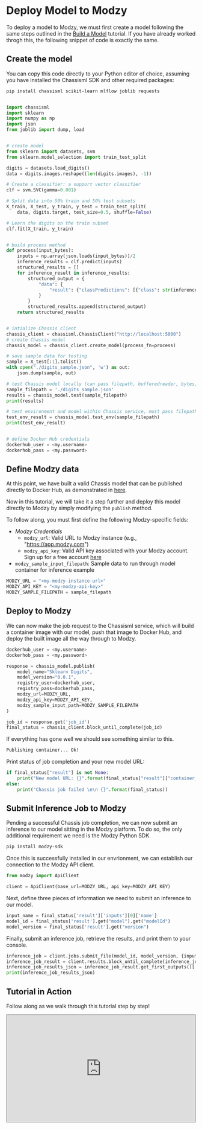 # Deploy Model to Modzy

<!-- TODO: add link to google colab notebook -->

To deploy a model to Modzy, we must first create a model following the same steps outlined in the [Build a Model](https://chassis.ml/tutorials/ds-connect/) tutorial. If you have already worked throgh this, the following snippet of code is exactly the same.
## Create the model

You can copy this code directly to your Python editor of choice, assuming you have installed the Chassisml SDK and other required packages: 
```bash
pip install chassisml scikit-learn mlflow joblib requests
```

```python

import chassisml
import sklearn
import numpy as np
import json
from joblib import dump, load


# create model
from sklearn import datasets, svm
from sklearn.model_selection import train_test_split

digits = datasets.load_digits()
data = digits.images.reshape((len(digits.images), -1))

# Create a classifier: a support vector classifier
clf = svm.SVC(gamma=0.001)

# Split data into 50% train and 50% test subsets
X_train, X_test, y_train, y_test = train_test_split(
    data, digits.target, test_size=0.5, shuffle=False)

# Learn the digits on the train subset
clf.fit(X_train, y_train)


# build process method
def process(input_bytes):
    inputs = np.array(json.loads(input_bytes))/2
    inference_results = clf.predict(inputs)
    structured_results = []
    for inference_result in inference_results:
        structured_output = {
            "data": {
                "result": {"classPredictions": [{"class": str(inference_result), "score": str(1)}]}
            }
        }
        structured_results.append(structured_output)
    return structured_results


# intialize Chassis client
chassis_client = chassisml.ChassisClient("http://localhost:5000")
# create Chassis model
chassis_model = chassis_client.create_model(process_fn=process)

# save sample data for testing
sample = X_test[:1].tolist()
with open("./digits_sample.json", 'w') as out:
    json.dump(sample, out)

# test Chassis model locally (can pass filepath, bufferedreader, bytes, or text here):
sample_filepath = './digits_sample.json'
results = chassis_model.test(sample_filepath)
print(results)

# test environment and model within Chassis service, must pass filepath here:
test_env_result = chassis_model.test_env(sample_filepath)
print(test_env_result)


# define Docker Hub credentials
dockerhub_user = <my.username>
dockerhob_pass = <my.password>
```

## Define Modzy data

At this point, we have built a valid Chassis model that can be published directly to Docker Hub, as demonstrated in [here](https://chassis.ml/tutorials/ds-connect/#build-the-image-and-publish-to-modzy). 

Now in this tutorial, we will take it a step further and deploy this model directly to Modzy by simply modifying the `publish` method.

To follow along, you must first define the following Modzy-specific fields:

* *Modzy Credentials*
    * `modzy_url`: Valid URL to Modzy instance (e.g., "https://app.modzy.com")
    * `modzy_api_key`: Valid API key associated with your Modzy account. Sign up for a free account [here](https://www.modzy.com/try-free/)
* `modzy_sample_input_filepath`: Sample data to run through model container for inference example

```python
MODZY_URL = "<my-modzy-instance-url>"
MODZY_API_KEY = "<my-modzy-api-key>"
MODZY_SAMPLE_FILEPATH = sample_filepath
```
## Deploy to Modzy

We can now make the job request to the Chassisml service, which will build a container image with our model, push that image to Docker Hub, and deploy the built image all the way through to Modzy.  

```python
dockerhub_user = <my.username>
dockerhob_pass = <my.password>

response = chassis_model.publish(
    model_name="Sklearn Digits",
    model_version="0.0.1",
    registry_user=dockerhub_user,
    registry_pass=dockerhub_pass,
    modzy_url=MODZY_URL,
    modzy_api_key=MODZY_API_KEY,
    modzy_sample_input_path=MODZY_SAMPLE_FILEPATH
)

job_id = response.get('job_id')
final_status = chassis_client.block_until_complete(job_id)
```

If everything has gone well we should see something similar to this.

```bash
Publishing container... Ok!
```

Print status of job completion and your new model URL:
```python
if final_status["result"] is not None:
    print("New model URL: {}".format(final_status["result"]["container_url"]))
else:
    print("Chassis job failed \n\n {}".format(final_status))
```

## Submit Inference Job to Modzy

Pending a successful Chassis job completion, we can now submit an inference to our model sitting in the Modzy platform. To do so, the only additional requirement we need is the Modzy Python SDK.

```bash
pip install modzy-sdk
```

Once this is successfully installed in our envrionment, we can establish our connection to the Modzy API client.

```python
from modzy import ApiClient

client = ApiClient(base_url=MODZY_URL, api_key=MODZY_API_KEY)
```

Next, define three pieces of information we need to submit an inference to our model.

```python
input_name = final_status['result']['inputs'][0]['name']
model_id = final_status['result'].get("model").get("modelId")
model_version = final_status['result'].get("version")
```

Finally, submit an inference job, retrieve the results, and print them to your console.

```python
inference_job = client.jobs.submit_file(model_id, model_version, {input_name: sample_filepath})
inference_job_result = client.results.block_until_complete(inference_job, timeout=None)
inference_job_results_json = inference_job_result.get_first_outputs()['results.json']
print(inference_job_results_json)
```

## Tutorial in Action

Follow along as we walk through this tutorial step by step!

<style>
.video-wrapper {
  position: relative;
  display: block;
  height: 0;
  padding: 0;
  overflow: hidden;
  padding-bottom: 56.25%;
  border: 1px solid gray;
}
.video-wrapper > iframe {
  position: absolute;
  top: 0;
  bottom: 0;
  left: 0;
  width: 100%;
  height: 100%;
  border: 0;
}
</style>

<div class="video-wrapper">
  <iframe width="1280" height="720" src="https://youtube.com/embed/0eaJsrKVPT0" title="YouTube video player" frameborder="0" allow="accelerometer; autoplay; clipboard-write; encrypted-media; gyroscope; picture-in-picture" allowfullscreen></iframe>
</div>